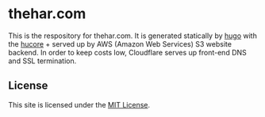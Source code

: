 # thehar.com

This is the respository for thehar.com.  It is generated statically by [hugo](http://hugo.spf13.com) with the [hucore](https://github.com/mgjohansen/hucore) + served up by AWS (Amazon Web Services) S3 website backend.  In order to keep costs low, Cloudflare serves up front-end DNS and SSL termination.

## License

This site is licensed under the [MIT License](LICENSE.md).
